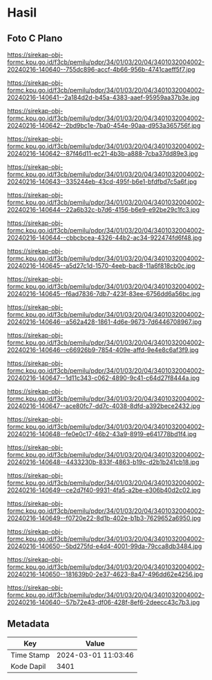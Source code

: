 # Hasil

## Foto C Plano

https://sirekap-obj-formc.kpu.go.id/f3cb/pemilu/pdpr/34/01/03/20/04/3401032004002-20240216-140640--755dc896-accf-4b66-956b-4741caeff5f7.jpg

https://sirekap-obj-formc.kpu.go.id/f3cb/pemilu/pdpr/34/01/03/20/04/3401032004002-20240216-140641--2a184d2d-b45a-4383-aaef-95959aa37b3e.jpg

https://sirekap-obj-formc.kpu.go.id/f3cb/pemilu/pdpr/34/01/03/20/04/3401032004002-20240216-140642--2bd9bc1e-7ba0-454e-90aa-d953a365756f.jpg

https://sirekap-obj-formc.kpu.go.id/f3cb/pemilu/pdpr/34/01/03/20/04/3401032004002-20240216-140642--87f46d11-ec21-4b3b-a888-7cba37dd89e3.jpg

https://sirekap-obj-formc.kpu.go.id/f3cb/pemilu/pdpr/34/01/03/20/04/3401032004002-20240216-140643--335244eb-43cd-495f-b6e1-bfdfbd7c5a6f.jpg

https://sirekap-obj-formc.kpu.go.id/f3cb/pemilu/pdpr/34/01/03/20/04/3401032004002-20240216-140644--22a6b32c-b7d6-4156-b6e9-e92be29c1fc3.jpg

https://sirekap-obj-formc.kpu.go.id/f3cb/pemilu/pdpr/34/01/03/20/04/3401032004002-20240216-140644--cbbcbcea-4326-44b2-ac34-922474fd6f48.jpg

https://sirekap-obj-formc.kpu.go.id/f3cb/pemilu/pdpr/34/01/03/20/04/3401032004002-20240216-140645--a5d27c1d-1570-4eeb-bac8-11a6f818cb0c.jpg

https://sirekap-obj-formc.kpu.go.id/f3cb/pemilu/pdpr/34/01/03/20/04/3401032004002-20240216-140645--f6ad7836-7db7-423f-83ee-6756dd6a56bc.jpg

https://sirekap-obj-formc.kpu.go.id/f3cb/pemilu/pdpr/34/01/03/20/04/3401032004002-20240216-140646--a562a428-1861-4d6e-9673-7d6446708967.jpg

https://sirekap-obj-formc.kpu.go.id/f3cb/pemilu/pdpr/34/01/03/20/04/3401032004002-20240216-140646--c66926b9-7854-409e-affd-9e4e8c6af3f9.jpg

https://sirekap-obj-formc.kpu.go.id/f3cb/pemilu/pdpr/34/01/03/20/04/3401032004002-20240216-140647--1d11c343-c062-4890-9c41-c64d27f8444a.jpg

https://sirekap-obj-formc.kpu.go.id/f3cb/pemilu/pdpr/34/01/03/20/04/3401032004002-20240216-140647--ace80fc7-dd7c-4038-8dfd-a392bece2432.jpg

https://sirekap-obj-formc.kpu.go.id/f3cb/pemilu/pdpr/34/01/03/20/04/3401032004002-20240216-140648--fe0e0c17-46b2-43a9-8919-e641778bd1f4.jpg

https://sirekap-obj-formc.kpu.go.id/f3cb/pemilu/pdpr/34/01/03/20/04/3401032004002-20240216-140648--4433230b-833f-4863-b19c-d2b1b241cb18.jpg

https://sirekap-obj-formc.kpu.go.id/f3cb/pemilu/pdpr/34/01/03/20/04/3401032004002-20240216-140649--ce2d7f40-9931-4fa5-a2be-e306b40d2c02.jpg

https://sirekap-obj-formc.kpu.go.id/f3cb/pemilu/pdpr/34/01/03/20/04/3401032004002-20240216-140649--f0720e22-8d1b-402e-b1b3-7629652a6950.jpg

https://sirekap-obj-formc.kpu.go.id/f3cb/pemilu/pdpr/34/01/03/20/04/3401032004002-20240216-140650--5bd275fd-e4d4-4001-99da-79cca8db3484.jpg

https://sirekap-obj-formc.kpu.go.id/f3cb/pemilu/pdpr/34/01/03/20/04/3401032004002-20240216-140650--181639b0-2e37-4623-8a47-496dd62e4256.jpg

https://sirekap-obj-formc.kpu.go.id/f3cb/pemilu/pdpr/34/01/03/20/04/3401032004002-20240216-140640--57b72e43-df06-428f-8ef6-2deecc43c7b3.jpg


## Metadata

| Key        | Value               |
| ---------- | ------------------- |
| Time Stamp | 2024-03-01 11:03:46 |
| Kode Dapil | 3401                |



